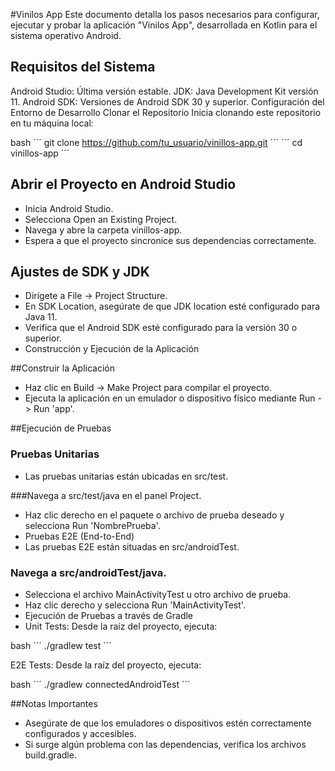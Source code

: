 #Vinilos App
Este documento detalla los pasos necesarios para configurar, ejecutar y probar la aplicación "Vinilos App", desarrollada en Kotlin para el sistema operativo Android.

## Requisitos del Sistema
Android Studio: Última versión estable.
JDK: Java Development Kit versión 11.
Android SDK: Versiones de Android SDK 30 y superior.
Configuración del Entorno de Desarrollo
Clonar el Repositorio
Inicia clonando este repositorio en tu máquina local:

bash
´´´
git clone https://github.com/tu_usuario/vinillos-app.git
´´´
´´´
cd vinillos-app
´´´

## Abrir el Proyecto en Android Studio
* Inicia Android Studio.
* Selecciona Open an Existing Project.
* Navega y abre la carpeta vinillos-app.
* Espera a que el proyecto sincronice sus dependencias correctamente.

## Ajustes de SDK y JDK
* Dirígete a File -> Project Structure.
* En SDK Location, asegúrate de que JDK location esté configurado para Java 11.
* Verifica que el Android SDK esté configurado para la versión 30 o superior.
* Construcción y Ejecución de la Aplicación


##Construir la Aplicación
* Haz clic en Build -> Make Project para compilar el proyecto.
* Ejecuta la aplicación en un emulador o dispositivo físico mediante Run -> Run 'app'.


##Ejecución de Pruebas


### Pruebas Unitarias
* Las pruebas unitarias están ubicadas en src/test.

###Navega a src/test/java en el panel Project.
* Haz clic derecho en el paquete o archivo de prueba deseado y selecciona Run 'NombrePrueba'.
* Pruebas E2E (End-to-End)
* Las pruebas E2E están situadas en src/androidTest.

### Navega a src/androidTest/java.
* Selecciona el archivo MainActivityTest u otro archivo de prueba.
* Haz clic derecho y selecciona Run 'MainActivityTest'.
* Ejecución de Pruebas a través de Gradle
* Unit Tests: Desde la raíz del proyecto, ejecuta:

bash
´´´
./gradlew test
´´´

E2E Tests: Desde la raíz del proyecto, ejecuta:

bash
´´´
./gradlew connectedAndroidTest
´´´

##Notas Importantes

* Asegúrate de que los emuladores o dispositivos estén correctamente configurados y accesibles.
* Si surge algún problema con las dependencias, verifica los archivos build.gradle.
